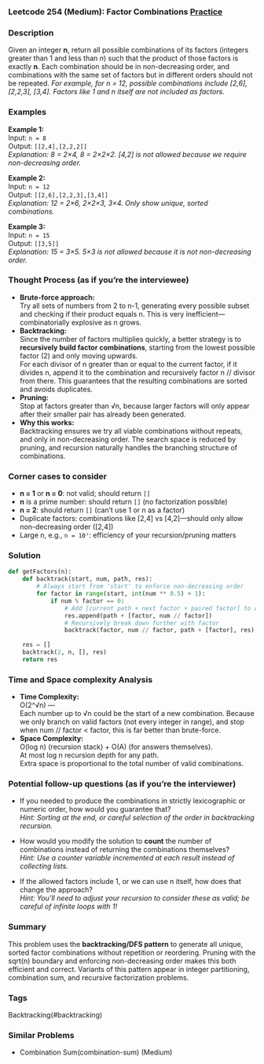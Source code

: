 ### Leetcode 254 (Medium): Factor Combinations [Practice](https://leetcode.com/problems/factor-combinations)

### Description  
Given an integer **n**, return all possible combinations of its factors (integers greater than 1 and less than *n*) such that the product of those factors is exactly **n**. Each combination should be in non-decreasing order, and combinations with the same set of factors but in different orders should not be repeated. *For example, for n = 12, possible combinations include [2,6], [2,2,3], [3,4]. Factors like 1 and n itself are not included as factors.*

### Examples  

**Example 1:**  
Input: `n = 8`  
Output: `[[2,4],[2,2,2]]`  
*Explanation: 8 = 2×4, 8 = 2×2×2. [4,2] is not allowed because we require non-decreasing order.*

**Example 2:**  
Input: `n = 12`  
Output: `[[2,6],[2,2,3],[3,4]]`  
*Explanation: 12 = 2×6, 2×2×3, 3×4. Only show unique, sorted combinations.*

**Example 3:**  
Input: `n = 15`  
Output: `[[3,5]]`  
*Explanation: 15 = 3×5. 5×3 is not allowed because it is not non-decreasing order.*

### Thought Process (as if you’re the interviewee)  
- **Brute-force approach:**  
  Try all sets of numbers from 2 to n-1, generating every possible subset and checking if their product equals n. This is very inefficient—combinatorially explosive as n grows.
- **Backtracking:**  
  Since the number of factors multiplies quickly, a better strategy is to **recursively build factor combinations**, starting from the lowest possible factor (2) and only moving upwards.  
  For each divisor of n greater than or equal to the current factor, if it divides n, append it to the combination and recursively factor n // divisor from there. This guarantees that the resulting combinations are sorted and avoids duplicates.
- **Pruning:**  
  Stop at factors greater than √n, because larger factors will only appear after their smaller pair has already been generated.
- **Why this works:**  
  Backtracking ensures we try all viable combinations without repeats, and only in non-decreasing order. The search space is reduced by pruning, and recursion naturally handles the branching structure of combinations.

### Corner cases to consider  
- **n = 1** or **n = 0**: not valid; should return `[]`
- **n** is a prime number: should return `[]` (no factorization possible)
- **n = 2**: should return `[]` (can’t use 1 or n as a factor)
- Duplicate factors: combinations like [2,4] vs [4,2]—should only allow non-decreasing order ([2,4])
- Large n, e.g., `n = 10⁷`: efficiency of your recursion/pruning matters

### Solution

```python
def getFactors(n):
    def backtrack(start, num, path, res):
        # Always start from 'start' to enforce non-decreasing order
        for factor in range(start, int(num ** 0.5) + 1):
            if num % factor == 0:
                # Add [current path + next factor + paired factor] to result
                res.append(path + [factor, num // factor])
                # Recursively break down further with factor
                backtrack(factor, num // factor, path + [factor], res)
    
    res = []
    backtrack(2, n, [], res)
    return res
```

### Time and Space complexity Analysis  

- **Time Complexity:**  
  O(2^√n) —  
  Each number up to √n could be the start of a new combination. Because we only branch on valid factors (not every integer in range), and stop when num // factor < factor, this is far better than brute-force.
- **Space Complexity:**  
  O(log n) (recursion stack) + O(A) (for answers themselves).  
  At most log n recursion depth for any path.  
  Extra space is proportional to the total number of valid combinations.

### Potential follow-up questions (as if you’re the interviewer)  

- If you needed to produce the combinations in strictly lexicographic or numeric order, how would you guarantee that?  
  *Hint: Sorting at the end, or careful selection of the order in backtracking recursion.*
  
- How would you modify the solution to **count** the number of combinations instead of returning the combinations themselves?  
  *Hint: Use a counter variable incremented at each result instead of collecting lists.*

- If the allowed factors include 1, or we can use n itself, how does that change the approach?  
  *Hint: You’ll need to adjust your recursion to consider these as valid; be careful of infinite loops with 1!*

### Summary
This problem uses the **backtracking/DFS pattern** to generate all unique, sorted factor combinations without repetition or reordering. Pruning with the sqrt(n) boundary and enforcing non-decreasing order makes this both efficient and correct. Variants of this pattern appear in integer partitioning, combination sum, and recursive factorization problems.

### Tags
Backtracking(#backtracking)

### Similar Problems
- Combination Sum(combination-sum) (Medium)